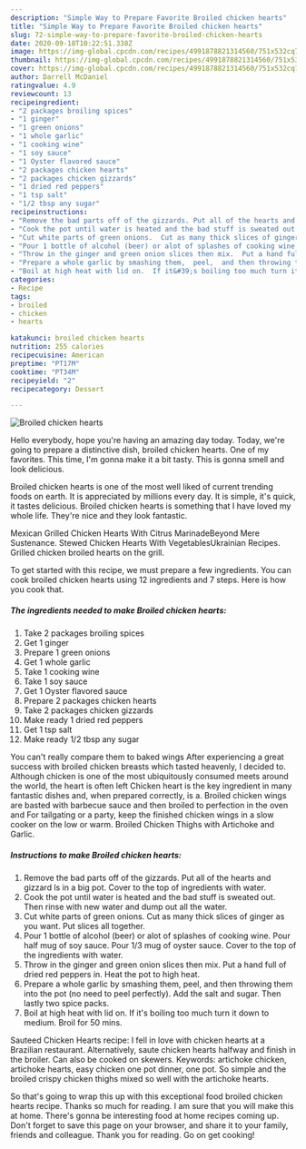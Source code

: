 ```yaml
---
description: "Simple Way to Prepare Favorite Broiled chicken hearts"
title: "Simple Way to Prepare Favorite Broiled chicken hearts"
slug: 72-simple-way-to-prepare-favorite-broiled-chicken-hearts
date: 2020-09-18T10:22:51.338Z
image: https://img-global.cpcdn.com/recipes/4991878821314560/751x532cq70/broiled-chicken-hearts-recipe-main-photo.jpg
thumbnail: https://img-global.cpcdn.com/recipes/4991878821314560/751x532cq70/broiled-chicken-hearts-recipe-main-photo.jpg
cover: https://img-global.cpcdn.com/recipes/4991878821314560/751x532cq70/broiled-chicken-hearts-recipe-main-photo.jpg
author: Darrell McDaniel
ratingvalue: 4.9
reviewcount: 13
recipeingredient:
- "2 packages broiling spices"
- "1 ginger"
- "1 green onions"
- "1 whole garlic"
- "1 cooking wine"
- "1 soy sauce"
- "1 Oyster flavored sauce"
- "2 packages chicken hearts"
- "2 packages chicken gizzards"
- "1 dried red peppers"
- "1 tsp salt"
- "1/2 tbsp any sugar"
recipeinstructions:
- "Remove the bad parts off of the gizzards. Put all of the hearts and gizzard ls in a big pot. Cover to the top of ingredients with water."
- "Cook the pot until water is heated and the bad stuff is sweated out. Then rinse with new water and dump out all the water."
- "Cut white parts of green onions.  Cut as many thick slices of ginger as you want.  Put slices all together."
- "Pour 1 bottle of alcohol (beer) or alot of splashes of cooking wine.  Pour half mug of soy sauce. Pour 1/3 mug of oyster sauce.  Cover to the top of the ingredients with water."
- "Throw in the ginger and green onion slices then mix.  Put a hand full of dried red peppers in.  Heat the pot to high heat."
- "Prepare a whole garlic by smashing them,  peel,  and then throwing them into the pot (no need to peel perfectly).  Add the salt and sugar.  Then lastly two spice packs."
- "Boil at high heat with lid on.  If it&#39;s boiling too much turn it down to medium.  Broil for 50 mins."
categories:
- Recipe
tags:
- broiled
- chicken
- hearts

katakunci: broiled chicken hearts 
nutrition: 255 calories
recipecuisine: American
preptime: "PT17M"
cooktime: "PT34M"
recipeyield: "2"
recipecategory: Dessert

---
```



![Broiled chicken hearts](https://img-global.cpcdn.com/recipes/4991878821314560/751x532cq70/broiled-chicken-hearts-recipe-main-photo.jpg)

Hello everybody, hope you're having an amazing day today. Today, we're going to prepare a distinctive dish, broiled chicken hearts. One of my favorites. This time, I'm gonna make it a bit tasty. This is gonna smell and look delicious.

Broiled chicken hearts is one of the most well liked of current trending foods on earth. It is appreciated by millions every day. It is simple, it's quick, it tastes delicious. Broiled chicken hearts is something that I have loved my whole life. They're nice and they look fantastic.

Mexican Grilled Chicken Hearts With Citrus MarinadeBeyond Mere Sustenance. Stewed Chicken Hearts With VegetablesUkrainian Recipes. Grilled chicken broiled hearts on the grill.


To get started with this recipe, we must prepare a few ingredients. You can cook broiled chicken hearts using 12 ingredients and 7 steps. Here is how you cook that.

<!--inarticleads1-->

##### The ingredients needed to make Broiled chicken hearts:

1. Take 2 packages broiling spices
1. Get 1 ginger
1. Prepare 1 green onions
1. Get 1 whole garlic
1. Take 1 cooking wine
1. Take 1 soy sauce
1. Get 1 Oyster flavored sauce
1. Prepare 2 packages chicken hearts
1. Take 2 packages chicken gizzards
1. Make ready 1 dried red peppers
1. Get 1 tsp salt
1. Make ready 1/2 tbsp any sugar


You can&#39;t really compare them to baked wings After experiencing a great success with broiled chicken breasts which tasted heavenly, I decided to. Although chicken is one of the most ubiquitously consumed meets around the world, the heart is often left Chicken heart is the key ingredient in many fantastic dishes and, when prepared correctly, is a. Broiled chicken wings are basted with barbecue sauce and then broiled to perfection in the oven and For tailgating or a party, keep the finished chicken wings in a slow cooker on the low or warm. Broiled Chicken Thighs with Artichoke and Garlic. 

<!--inarticleads2-->

##### Instructions to make Broiled chicken hearts:

1. Remove the bad parts off of the gizzards. Put all of the hearts and gizzard ls in a big pot. Cover to the top of ingredients with water.
1. Cook the pot until water is heated and the bad stuff is sweated out. Then rinse with new water and dump out all the water.
1. Cut white parts of green onions.  Cut as many thick slices of ginger as you want.  Put slices all together.
1. Pour 1 bottle of alcohol (beer) or alot of splashes of cooking wine.  Pour half mug of soy sauce. Pour 1/3 mug of oyster sauce.  Cover to the top of the ingredients with water.
1. Throw in the ginger and green onion slices then mix.  Put a hand full of dried red peppers in.  Heat the pot to high heat.
1. Prepare a whole garlic by smashing them,  peel,  and then throwing them into the pot (no need to peel perfectly).  Add the salt and sugar.  Then lastly two spice packs.
1. Boil at high heat with lid on.  If it&#39;s boiling too much turn it down to medium.  Broil for 50 mins.


Sauteed Chicken Hearts recipe: I fell in love with chicken hearts at a Brazilian restaurant. Alternatively, saute chicken hearts halfway and finish in the broiler. Can also be cooked on skewers. Keywords: artichoke chicken, artichoke hearts, easy chicken one pot dinner, one pot. So simple and the broiled crispy chicken thighs mixed so well with the artichoke hearts. 

So that's going to wrap this up with this exceptional food broiled chicken hearts recipe. Thanks so much for reading. I am sure that you will make this at home. There's gonna be interesting food at home recipes coming up. Don't forget to save this page on your browser, and share it to your family, friends and colleague. Thank you for reading. Go on get cooking!
